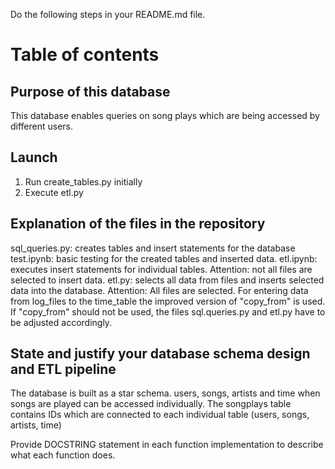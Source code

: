 Do the following steps in your README.md file.
# Table of contents
## Purpose of this database
This database enables queries on song plays which are being accessed by different users.

## Launch
1. Run create_tables.py initially
2. Execute etl.py

## Explanation of the files in the repository
sql_queries.py: creates tables and insert statements for the database
test.ipynb: basic testing for the created tables and inserted data.
etl.ipynb: executes insert statements for individual tables. Attention: not all files are selected to insert data.
etl.py: selects all data from files and inserts selected data into the database. Attention: All files are selected. 
For entering data from log_files to the time_table the improved version of "copy_from" is used. If "copy_from" should not be used, the files sql.queries.py and etl.py have to be adjusted accordingly. 


## State and justify your database schema design and ETL pipeline
The database is built as a star schema. 
users, songs, artists and time when songs are played can be accessed individually.
The songplays table contains IDs which are connected to each individual table (users, songs, artists, time)


Provide DOCSTRING statement in each function implementation to describe what each function does.